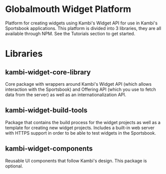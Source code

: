 # Globalmouth Widget Platform

Platform for creating widgets using Kambi's Widget API for use in Kambi's Sportsbook applications. This platform is divided into 3 libraries, they are all available through NPM. See the Tutorials section to get started.

# Libraries

## kambi-widget-core-library

Core package with wrappers around Kambi's Widget API (which allows interaction with the Sportsbook) and Offering API (which you use to fetch data from the server) as well as an internationalization API.

## kambi-widget-build-tools

Package that contains the build process for the widget projects as well as a template for creating new widget projects. Includes a built-in web server with HTTPS support in order to be able to test widgets in the Sportsbook.

## kambi-widget-components

Reusable UI components that follow Kambi's design. This package is optional.
